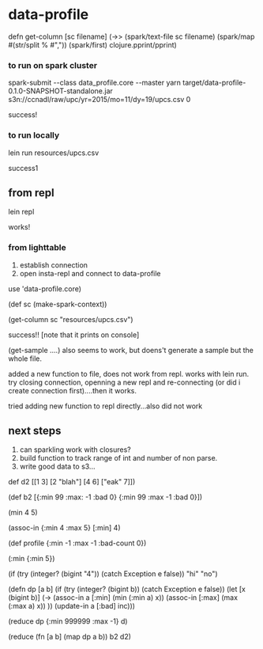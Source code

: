 # data-profile




defn get-column [sc filename]
  (->>
   (spark/text-file sc filename)
   (spark/map #(str/split % #","))
   (spark/first)
   clojure.pprint/pprint)

### to run on spark cluster

spark-submit --class data_profile.core --master yarn target/data-profile-0.1.0-SNAPSHOT-standalone.jar \
s3n://ccnadl/raw/upc/yr=2015/mo=11/dy=19/upcs.csv 0

success!


### to run locally
lein run resources/upcs.csv

success1


## from repl
lein repl

works!


### from lighttable

1. establish connection
2. open insta-repl and connect to data-profile

use 'data-profile.core)


(def sc (make-spark-context))

(get-column sc "resources/upcs.csv")

success!! [note that it prints on console]


(get-sample ....) also seems to work, but doens't generate a sample but the whole file.



added a new function to file, does not work from repl.  works with lein run.
try closing connection, openning a new repl and re-connecting (or did i create connection first)....then it works.


tried adding new function to repl directly...also did not work


## next steps

1. can sparkling work with closures?
2. build function to track range of int and number of non parse.
3. write good data to s3...

def d2 [[1 3] [2 "blah"] [4 6] ["eak" 7]])

(def b2 [{:min 99 :max: -1 :bad 0} {:min 99 :max -1 :bad 0}])

(min 4 5)

(assoc-in {:min 4 :max 5} [:min] 4)

(def profile {:min -1 :max -1 :bad-count 0})

(:min {:min 5})

(if
(try (integer? (bigint "4"))
  (catch Exception e false)) "hi" "no")

(defn dp [a b]
  (if
    (try (integer? (bigint b))
      (catch Exception e false))
        (let [x (bigint b)]
        (->
         (assoc-in a [:min] (min (:min a) x))
         (assoc-in [:max] (max (:max a) x))
         ))
         (update-in a [:bad] inc)))




(reduce dp {:min 999999 :max -1} d)

(reduce (fn [a b]
          (map dp a b)) b2 d2)

